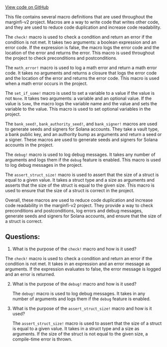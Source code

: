 [View code on GitHub](https://github.com/mrgnlabs/marginfi-v2/src/macros.rs)

This file contains several macro definitions that are used throughout the marginfi-v2 project. Macros are a way to write code that writes other code, and they are used to reduce code duplication and increase code readability.

The `check!` macro is used to check a condition and return an error if the condition is not met. It takes two arguments: a boolean expression and an error code. If the expression is false, the macro logs the error code and the location of the error and returns the error. This macro is used throughout the project to check preconditions and postconditions.

The `math_error!` macro is used to log a math error and return a math error code. It takes no arguments and returns a closure that logs the error code and the location of the error and returns the error code. This macro is used when a math error occurs in the project.

The `set_if_some!` macro is used to set a variable to a value if the value is not `None`. It takes two arguments: a variable and an optional value. If the value is `Some`, the macro logs the variable name and the value and sets the variable to the value. This macro is used to set optional variables in the project.

The `bank_seed!`, `bank_authority_seed!`, and `bank_signer!` macros are used to generate seeds and signers for Solana accounts. They take a vault type, a bank public key, and an authority bump as arguments and return a seed or a signer. These macros are used to generate seeds and signers for Solana accounts in the project.

The `debug!` macro is used to log debug messages. It takes any number of arguments and logs them if the `debug` feature is enabled. This macro is used to log debug messages in the project.

The `assert_struct_size!` macro is used to assert that the size of a struct is equal to a given value. It takes a struct type and a size as arguments and asserts that the size of the struct is equal to the given size. This macro is used to ensure that the size of a struct is correct in the project.

Overall, these macros are used to reduce code duplication and increase code readability in the marginfi-v2 project. They provide a way to check preconditions and postconditions, log errors and debug messages, generate seeds and signers for Solana accounts, and ensure that the size of a struct is correct.
## Questions: 
 1. What is the purpose of the `check!` macro and how is it used?
   
   The `check!` macro is used to check a condition and return an error if the condition is not met. It takes in an expression and an error message as arguments. If the expression evaluates to false, the error message is logged and an error is returned.

2. What is the purpose of the `debug!` macro and how is it used?
   
   The `debug!` macro is used to log debug messages. It takes in any number of arguments and logs them if the `debug` feature is enabled.

3. What is the purpose of the `assert_struct_size!` macro and how is it used?
   
   The `assert_struct_size!` macro is used to assert that the size of a struct is equal to a given value. It takes in a struct type and a size as arguments. If the size of the struct is not equal to the given size, a compile-time error is thrown.